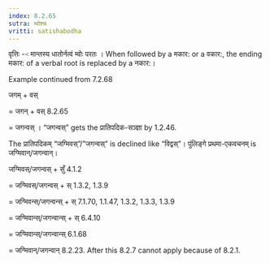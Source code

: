 ```yaml
---
index: 8.2.65
sutra: म्वोश्च
vritti: satishabodha
---
```






वृत्तिः --ः मान्‍तस्‍य धातोर्नत्‍वं म्‍वोः परतः । When followed by a मकार: or a वकार:, the ending मकार: of a verbal root is replaced by a नकार:।


Example continued from 7.2.68


जगम् + वस्

= जगन् + वस् 8.2.65

= जगन्वस् । “जगन्वस्” gets the प्रातिपदिक-सञ्ज्ञा by 1.2.46.


The प्रातिपदिकम् “जग्मिवस्”/”जगन्वस्” is declined like “विद्वस्”। पुंलिङ्गे प्रथमा-एकवचनम् is जग्मिवान्/जगन्वान्।

जग्मिवस्/जगन्वस् + सुँ 4.1.2

= जग्मिवस्/जगन्वस् + स् 1.3.2, 1.3.9

= जग्मिवन्स्/जगन्वन्स् + स् 7.1.70, 1.1.47, 1.3.2, 1.3.3, 1.3.9

= जग्मिवान्स्/जगन्वान्स् + स् 6.4.10

= जग्मिवान्स्/जगन्वान्स् 6.1.68

= जग्मिवान्/जगन्वान् 8.2.23. After this 8.2.7 cannot apply because of 8.2.1.

